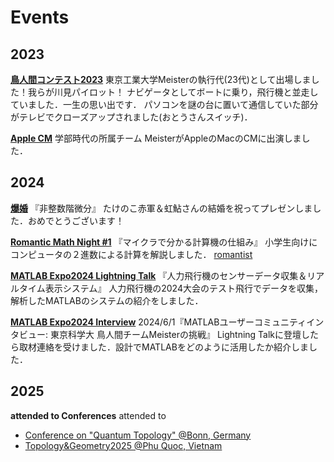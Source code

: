 # Events

## 2023
[**鳥人間コンテスト2023**](https://www.youtube.com/watch?v=m_kIfLTDCak)
東京工業大学Meisterの執行代(23代)として出場しました！我らが川見パイロット！
ナビゲータとしてボートに乗り，飛行機と並走していました．一生の思い出です．
パソコンを謎の台に置いて通信していた部分がテレビでクローズアップされました(おとうさんスイッチ)．

[**Apple CM**](https://www.dailymotion.com/video/x8sppvo)
学部時代の所属チーム MeisterがAppleのMacのCMに出演しました．

## 2024
[**爆婚**](https://www.youtube.com/live/1fx-EqdIyZ8?si=tHxfcMK3bDO-pWgk)
『非整数階微分』
たけのこ⾚軍＆虹鮎さんの結婚を祝ってプレゼンしました．おめでとうございます！

[**Romantic Math Night #1**](https://romanticmathnight.org/2435)
『マイクラで分かる計算機の仕組み』
小学生向けにコンピュータの２進数による計算を解説しました．
[romantist](https://romanticmathnight.org/teacher)

[**MATLAB Expo2024 Lightning Talk**](https://jp.mathworks.com/videos/jp-expo-2024-lightning-talks-lt-14sensor-data-collection-and-real-time-display-system-for-human-powered-aircraft-1721201031337.html)
『人力飛行機のセンサーデータ収集＆リアルタイム表示システム』
人力飛行機の2024大会のテスト飛行でデータを収集，解析したMATLABのシステムの紹介をしました．

[**MATLAB Expo2024 Interview**](https://blogs.mathworks.com/japan-community/2025/02/03/interviewjapaninternationalbirdmanrally/?from=jp)
2024/6/1『MATLABユーザーコミュニティインタビュー: 東京科学大 鳥人間チームMeisterの挑戦』
Lightning Talkに登壇したら取材連絡を受けました．設計でMATLABをどのように活用したか紹介しました．



## 2025
**attended to Conferences**
attended to 
- [Conference on "Quantum Topology" @Bonn, Germany ](https://www.mpim-bonn.mpg.de/quantop25)
- [Topology&Geometry2025 @Phu Quoc, Vietnam](https://viasm.edu.vn/hdkh/Conf-Topo-Geo-2025?userkey=program)
